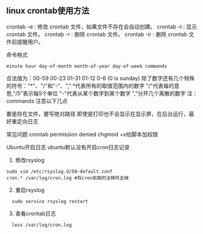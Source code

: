## linux crontab使用方法
crontab –e : 修改 crontab 文件，如果文件不存在会自动创建。 
crontab –l : 显示 crontab 文件。 
crontab -r : 删除 crontab 文件。
crontab -ir : 删除 crontab 文件前提醒用户。

命令格式
```
minute hour day-of-month month-of-year day-of-week commands  
```

合法值为：00-59 00-23 01-31 01-12 0-6 (0 is sunday) 
除了数字还有几个特殊的符号："*"、"/"和"-"、","
*代表所有的取值范围内的数字
"/"代表每的意思,"/5"表示每5个单位
"-"代表从某个数字到某个数字
","分开几个离散的数字
注：commands 注意以下几点

要是存在文件，要写绝对路径
即使是打印也不会显示在显示屏，在后台运行，最好重定向日志

常见问题
crontab permission denied
chgmod +x给脚本加权限

Ubuntu开启日志
ubuntu默认没有开启cron日志记录 

1. 修改rsyslog 
```
sudo vim /etc/rsyslog.d/50-default.conf 
cron.* /var/log/cron.log #将cron前面的注释符去掉 
```
2. 重启rsyslog 
```
  sudo service rsyslog restart 
```
3. 查看crontab日志 
```
  less /var/log/cron.log
```